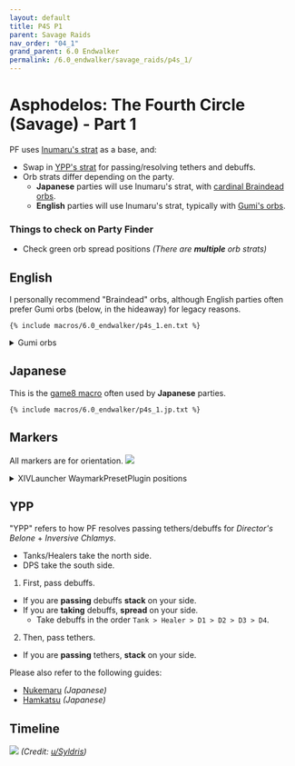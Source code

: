 ```yaml
---
layout: default
title: P4S P1
parent: Savage Raids
nav_order: "04_1"
grand_parent: 6.0 Endwalker
permalink: /6.0_endwalker/savage_raids/p4s_1/
---
```


# Asphodelos: The Fourth Circle (Savage) - Part 1

PF uses [Inumaru's strat](https://youtu.be/LtrXblj9mJo) as a base, and:

- Swap in [YPP's strat](#ypp) for passing/resolving tethers and debuffs.
- Orb strats differ depending on the party.
  - **Japanese** parties will use Inumaru's strat, with [cardinal Braindead orbs](https://youtu.be/wq3lMm5Osu0?t=437).
  - **English** parties will use Inumaru's strat, typically with [Gumi's orbs](https://clips.twitch.tv/HedonisticLitigiousEyeballKippa-DwseFBSlll7XJjC1).

### Things to check on Party Finder

- Check green orb spread positions *(There are **multiple** orb strats)*

## English

I personally recommend "Braindead" orbs, although English parties often prefer
Gumi orbs (below, in the hideaway) for legacy reasons.
```
{% include macros/6.0_endwalker/p4s_1.en.txt %}
```

<details markdown=block>
<summary>Gumi orbs</summary>

```
{% include macros/6.0_endwalker/p4s_1_gumi.en.txt %}
```

</details>

## Japanese

This is the [game8 macro](https://game8.jp/ff14/421350) often used by
**Japanese** parties.
```
{% include macros/6.0_endwalker/p4s_1.jp.txt %}
```

## Markers

All markers are for orientation.
![]({{site.baseurl}}/images/6.0_endwalker/p4s_1/markers.jpg)
<details markdown=block>
<summary>XIVLauncher WaymarkPresetPlugin positions</summary>

```json
{
  "Name":"P4S P1",
  "MapID":801,
  "A":{"X":100.0,"Y":0.0,"Z":81.5,"ID":0,"Active":true},
  "B":{"X":118.5,"Y":0.0,"Z":100.0,"ID":1,"Active":true},
  "C":{"X":100.0,"Y":0.0,"Z":118.5,"ID":2,"Active":true},
  "D":{"X":81.5,"Y":0.0,"Z":100.0,"ID":3,"Active":true},
  "One":{"X":95.0,"Y":0.0,"Z":95.0,"ID":4,"Active":true},
  "Two":{"X":105.0,"Y":0.0,"Z":95.0,"ID":5,"Active":true},
  "Three":{"X":105.0,"Y":0.0,"Z":105.0,"ID":6,"Active":true},
  "Four":{"X":95.0,"Y":0.0,"Z":105.0,"ID":7,"Active":true}
}
```

</details>

## YPP

"YPP" refers to how PF resolves passing tethers/debuffs for *Director's
Belone* + *Inversive Chlamys*.

- Tanks/Healers take the north side.
- DPS take the south side.

1. First, pass debuffs.
  - If you are **passing** debuffs **stack** on your side.
  - If you are **taking** debuffs, **spread** on your side.
    - Take debuffs in the order `Tank > Healer > D1 > D2 > D3 > D4`.

2. Then, pass tethers.
  - If you are **passing** tethers, **stack** on your side.

Please also refer to the following guides:

- [Nukemaru](https://youtu.be/wq3lMm5Osu0?t=36) *(Japanese)*
- [Hamkatsu](https://youtu.be/-PlvK8M6h-w) *(Japanese)*

## Timeline

![](https://preview.redd.it/xnx4nnpozob81.png?width=3200&format=png&auto=webp&s=f7b169a040771410d2f4eab2a3d3e997226673a1)
*(Credit: [u/Syldris](https://www.reddit.com/r/ffxiv/comments/s3yfu8/p4s_rotation_and_timeline/))*

<script data-goatcounter="https://tuufless.goatcounter.com/count"
        async src="//gc.zgo.at/count.js"></script>
